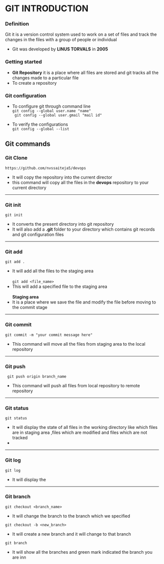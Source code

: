 # GIT INTRODUCTION
### **Definition**
Git it is a version control system used to work on a set of files and track the changes in the files with a group of people or individual

* Git was developed by **LINUS TORVALS** in **2005**

### Getting started 
* **Git Repository** it is a place where all files are stored and  git tracks all the  changes made to a particular file 
* To create a repository 


### Git configuration
* To configure git through command line <br/>
`git config --global user.name "name" `<br/>
` git config --global user.gmail "mail id"` <br/>

* To verify the configurations  <br/>
`git config --global --list`


## Git commands 
### **Git Clone** 

`https://github.com/nvssaiteja5/devops` <br/>
* It will copy the repository into the current director
* this command will copy all the files in the **devops** repository to your current directory
***
###  Git  init 

`git init ` <br/>
* It converts the present directory into git repository <br/>
* It will also  add a **.git** folder to your directory  which contains git records and git configuration files

***
### Git add
`git add .`  <br/> 
* It will add all the files to the staging area  <br/> <br/>
`git add <file_name>` 
* This will add a specified file to the staging area <br/> <br/> 
 **Staging area**  <br/>
* It is a place where we save the file and modify the file 
 before moving to the commit stage
 
 ***
 ### Git commit
 `git commit -m "your commit message here"` <br/>
 * This command will move all the files  from staging area to the local repository
 
 ***
 ### Git push
 
` git push origin branch_name`
 * This command will push all files from local repository to remote repository 
 
 ***
 ### Git status
 `git status`
 * It will display the state of all files in the working directory like which files are in staging area ,files which are modified and files which are not tracked
 *
 
 ***
 ### Git log 
 `git log `
 * It will display the 
 
 *** 
 ### Git branch 
 `git checkout <branch_name>`
 * It will change the branch to  the branch which we specified
 
`git checkout -b <new_branch>` 
* It will create a new branch and it will change to that branch

`git branch`  
* It will show all the branches and green mark indicated the branch you are inn
 
 
